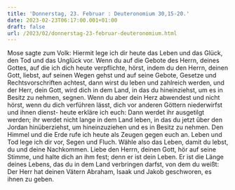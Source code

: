 ```yaml
---
title: 'Donnerstag, 23. Februar : Deuteronomium 30,15-20.'
date: 2023-02-23T06:17:00.001+01:00
draft: false
url: /2023/02/donnerstag-23-februar-deuteronomium.html
---
```


Mose sagte zum Volk: Hiermit lege ich dir heute das Leben und das Glück, den Tod und das Unglück vor. Wenn du auf die Gebote des Herrn, deines Gottes, auf die ich dich heute verpflichte, hörst, indem du den Herrn, deinen Gott, liebst, auf seinen Wegen gehst und auf seine Gebote, Gesetze und Rechtsvorschriften achtest, dann wirst du leben und zahlreich werden, und der Herr, dein Gott, wird dich in dem Land, in das du hineinziehst, um es in Besitz zu nehmen, segnen. Wenn du aber dein Herz abwendest und nicht hörst, wenn du dich verführen lässt, dich vor anderen Göttern niederwirfst und ihnen dienst- heute erkläre ich euch: Dann werdet ihr ausgetilgt werden; ihr werdet nicht lange in dem Land leben, in das du jetzt über den Jordan hinüberziehst, um hineinzuziehen und es in Besitz zu nehmen. Den Himmel und die Erde rufe ich heute als Zeugen gegen euch an. Leben und Tod lege ich dir vor, Segen und Fluch. Wähle also das Leben, damit du lebst, du und deine Nachkommen. Liebe den Herrn, deinen Gott, hör auf seine Stimme, und halte dich an ihm fest; denn er ist dein Leben. Er ist die Länge deines Lebens, das du in dem Land verbringen darfst, von dem du weißt: Der Herr hat deinen Vätern Abraham, Isaak und Jakob geschworen, es ihnen zu geben.